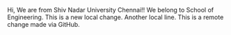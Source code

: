 Hi, We are from Shiv Nadar University Chennai!!
We belong to School of Engineering.
This is a new local change.
Another local line.
This is a remote change made via GitHub.

